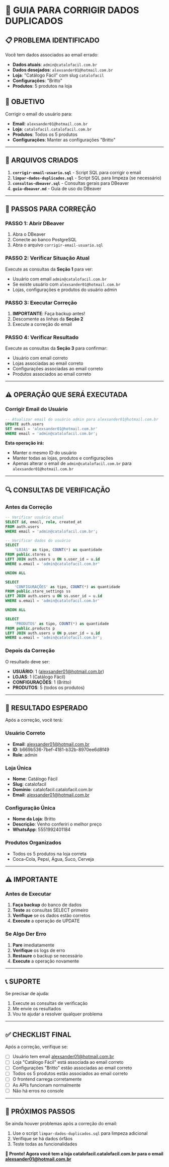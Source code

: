 # 🧹 GUIA PARA CORRIGIR DADOS DUPLICADOS

## 📋 **PROBLEMA IDENTIFICADO**

Você tem dados associados ao email errado:
- **Dados atuais**: `admin@catalofacil.com.br`
- **Dados desejados**: `alexsander01@hotmail.com.br`
- **Loja**: "Catálogo Fácil" com slug `catalofacil`
- **Configurações**: "Britto" 
- **Produtos**: 5 produtos na loja

## 🎯 **OBJETIVO**

Corrigir o email do usuário para:
- **Email**: `alexsander01@hotmail.com.br`
- **Loja**: `catalofacil.catalofacil.com.br`
- **Produtos**: Todos os 5 produtos
- **Configurações**: Manter as configurações "Britto"

---

## 📁 **ARQUIVOS CRIADOS**

1. **`corrigir-email-usuario.sql`** - Script SQL para corrigir o email
2. **`limpar-dados-duplicados.sql`** - Script SQL para limpeza (se necessário)
3. **`consultas-dbeaver.sql`** - Consultas gerais para DBeaver
4. **`guia-dbeaver.md`** - Guia de uso do DBeaver

---

## 🚀 **PASSOS PARA CORREÇÃO**

### **PASSO 1: Abrir DBeaver**
1. Abra o DBeaver
2. Conecte ao banco PostgreSQL
3. Abra o arquivo `corrigir-email-usuario.sql`

### **PASSO 2: Verificar Situação Atual**
Execute as consultas da **Seção 1** para ver:
- Usuário com email `admin@catalofacil.com.br`
- Se existe usuário com `alexsander01@hotmail.com.br`
- Lojas, configurações e produtos do usuário admin

### **PASSO 3: Executar Correção**
1. **IMPORTANTE**: Faça backup antes!
2. Descomente as linhas da **Seção 2**
3. Execute a correção do email

### **PASSO 4: Verificar Resultado**
Execute as consultas da **Seção 3** para confirmar:
- Usuário com email correto
- Lojas associadas ao email correto
- Configurações associadas ao email correto
- Produtos associados ao email correto

---

## ⚠️ **OPERAÇÃO QUE SERÁ EXECUTADA**

### **Corrigir Email do Usuário**
```sql
-- Atualizar email do usuário admin para alexsander01@hotmail.com.br
UPDATE auth.users 
SET email = 'alexsander01@hotmail.com.br'
WHERE email = 'admin@catalofacil.com.br';
```

**Esta operação irá:**
- Manter o mesmo ID do usuário
- Manter todas as lojas, produtos e configurações
- Apenas alterar o email de `admin@catalofacil.com.br` para `alexsander01@hotmail.com.br`

---

## 🔍 **CONSULTAS DE VERIFICAÇÃO**

### **Antes da Correção**
```sql
-- Verificar usuário atual
SELECT id, email, role, created_at
FROM auth.users 
WHERE email = 'admin@catalofacil.com.br';

-- Verificar dados do usuário
SELECT 
    'LOJAS' as tipo, COUNT(*) as quantidade
FROM public.stores s
LEFT JOIN auth.users u ON s.user_id = u.id
WHERE u.email = 'admin@catalofacil.com.br'

UNION ALL

SELECT 
    'CONFIGURAÇÕES' as tipo, COUNT(*) as quantidade
FROM public.store_settings ss
LEFT JOIN auth.users u ON ss.user_id = u.id
WHERE u.email = 'admin@catalofacil.com.br'

UNION ALL

SELECT 
    'PRODUTOS' as tipo, COUNT(*) as quantidade
FROM public.products p
LEFT JOIN auth.users u ON p.user_id = u.id
WHERE u.email = 'admin@catalofacil.com.br';
```

### **Depois da Correção**
O resultado deve ser:
- **USUÁRIO**: 1 (alexsander01@hotmail.com.br)
- **LOJAS**: 1 (Catálogo Fácil)
- **CONFIGURAÇÕES**: 1 (Britto)
- **PRODUTOS**: 5 (todos os produtos)

---

## 🎯 **RESULTADO ESPERADO**

Após a correção, você terá:

### **Usuário Correto**
- **Email**: alexsander01@hotmail.com.br
- **ID**: b669b536-7bef-4181-b32b-8970ee6d8f49
- **Role**: admin

### **Loja Única**
- **Nome**: Catálogo Fácil
- **Slug**: catalofacil
- **Domínio**: catalofacil.catalofacil.com.br
- **Email**: alexsander01@hotmail.com.br

### **Configuração Única**
- **Nome da Loja**: Britto
- **Descrição**: Venho conferiri o melhor preço
- **WhatsApp**: 5551992401184

### **Produtos Organizados**
- Todos os 5 produtos na loja correta
- Coca-Cola, Pepsi, Água, Suco, Cerveja

---

## ⚠️ **IMPORTANTE**

### **Antes de Executar**
1. **Faça backup** do banco de dados
2. **Teste** as consultas SELECT primeiro
3. **Verifique** se os dados estão corretos
4. **Execute** a operação de UPDATE

### **Se Algo Der Erro**
1. **Pare** imediatamente
2. **Verifique** os logs de erro
3. **Restaure** o backup se necessário
4. **Execute** a operação novamente

---

## 📞 **SUPORTE**

Se precisar de ajuda:
1. Execute as consultas de verificação
2. Me envie os resultados
3. Vou te ajudar a resolver qualquer problema

---

## ✅ **CHECKLIST FINAL**

Após a correção, verifique se:

- [ ] Usuário tem email alexsander01@hotmail.com.br
- [ ] Loja "Catálogo Fácil" está associada ao email correto
- [ ] Configurações "Britto" estão associadas ao email correto
- [ ] Todos os 5 produtos estão associados ao email correto
- [ ] O frontend carrega corretamente
- [ ] As APIs funcionam normalmente
- [ ] Não há erros no console

---

## 🔄 **PRÓXIMOS PASSOS**

Se ainda houver problemas após a correção do email:
1. Use o script `limpar-dados-duplicados.sql` para limpeza adicional
2. Verifique se há dados órfãos
3. Teste todas as funcionalidades

**🎉 Pronto! Agora você tem a loja catalofacil.catalofacil.com.br para o email alexsander01@hotmail.com.br** 